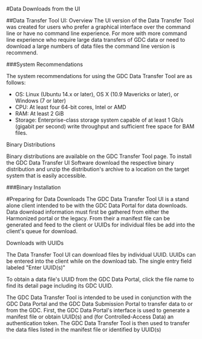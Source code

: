 #Data Downloads from the UI

##Data Transfer Tool UI: Overview
The UI version of the Data Transfer Tool was created for users who prefer a graphical interface over the command line or have no command line experience.  For more with more command line experience who require large data transfers of GDC data or need to download a large numbers of data files the command line version is recommend.

###System Recommendations

The system recommendations for using the GDC Data Transfer Tool are as follows:

* OS: Linux (Ubuntu 14.x or later), OS X (10.9 Mavericks or later), or Windows (7 or later)
* CPU: At least four 64-bit cores, Intel or AMD
* RAM: At least 2 GiB
* Storage: Enterprise-class storage system capable of at least 1 Gb/s (gigabit per second) write throughput and sufficient free space for BAM files.

Binary Distributions

Binary distributions are available on the GDC Transfer Tool page. To install the GDC Data Transfer UI Software download the respective binary distribution and unzip the distribution's archive to a location on the target system that is easily accessible.

###Binary Installation



#Preparing for Data Downloads
The GDC Data Transfer Tool UI is a stand alone client intended to be with the GDC Data Portal for data downloads.  Data download information must first be gathered from either the Harmonized portal or the legacy.  From their a manifest file can be generated and feed to the client or UUIDs for individual files be add into the client's queue for download.  


Downloads with UUIDs

The Data Transfer Tool UI can download files by individual UUID.  UUIDs can be entered into the client while on the download tab.  The single entry field labeled "Enter UUID(s)"



To obtain a data file's UUID from the GDC Data Portal, click the file name to find its detail page including its GDC UUID.

The GDC Data Transfer Tool is intended to be used in conjunction with the   GDC Data Portal and the   GDC Data Submission Portal to transfer data to or from the GDC. First, the GDC Data Portal's interface is used to generate a manifest file or obtain UUID(s) and (for Controlled-Access Data) an authentication token. The GDC Data Transfer Tool is then used to transfer the data files listed in the manifest file or identified by UUID(s)
